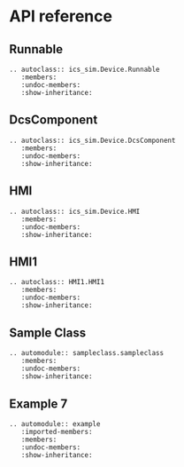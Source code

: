# API reference

## Runnable

```{eval-rst}
.. autoclass:: ics_sim.Device.Runnable
   :members:
   :undoc-members:
   :show-inheritance:
```

## DcsComponent

```{eval-rst}
.. autoclass:: ics_sim.Device.DcsComponent
   :members:
   :undoc-members:
   :show-inheritance:
```

## HMI

```{eval-rst}
.. autoclass:: ics_sim.Device.HMI
   :members:
   :undoc-members:
   :show-inheritance:
```

## HMI1

```{eval-rst}
.. autoclass:: HMI1.HMI1
   :members:
   :undoc-members:
   :show-inheritance:
```

## Sample Class

```{eval-rst}
.. automodule:: sampleclass.sampleclass
   :members:
   :undoc-members:
   :show-inheritance:
```

## Example 7
```{eval-rst}
.. automodule:: example
   :imported-members:
   :members:
   :undoc-members:
   :show-inheritance:
```

